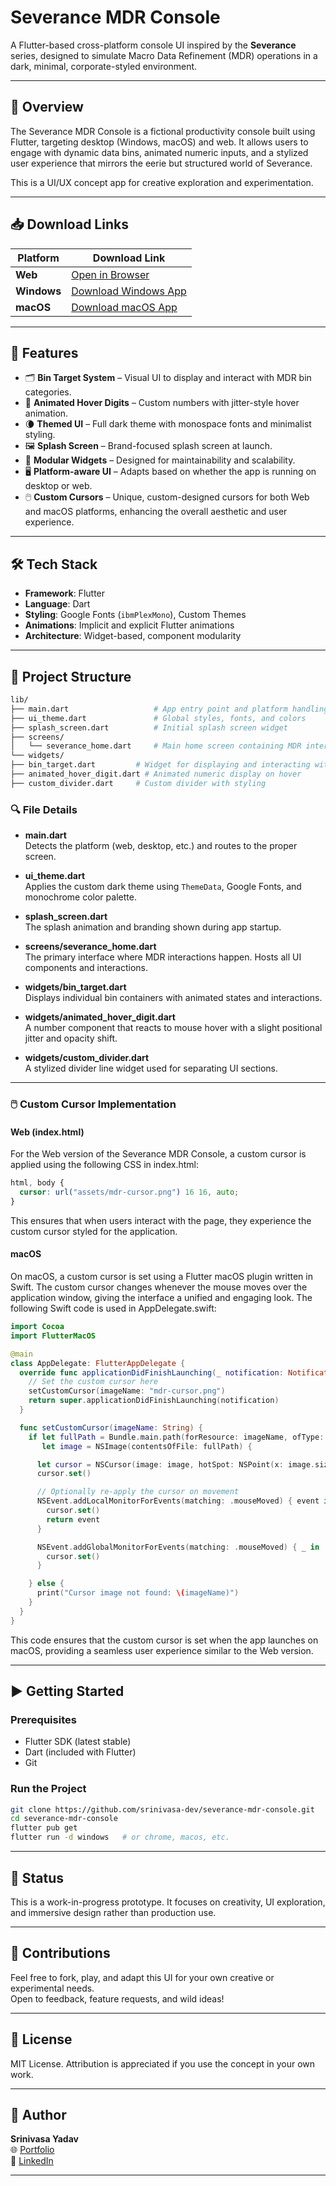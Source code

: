 # Severance MDR Console

A Flutter-based cross-platform console UI inspired by the **Severance** series, designed to simulate Macro Data Refinement (MDR) operations in a dark, minimal, corporate-styled environment.

---

## 🧠 Overview

The Severance MDR Console is a fictional productivity console built using Flutter, targeting desktop (Windows, macOS) and web. It allows users to engage with dynamic data bins, animated numeric inputs, and a stylized user experience that mirrors the eerie but structured world of Severance.

This is a UI/UX concept app for creative exploration and experimentation.

---

## 📥 Download Links

| Platform    | Download Link                                                  |
|-------------|----------------------------------------------------------------|
| **Web**     | [Open in Browser](https://mdrconsole.srinivasa.dev/)           |
| **Windows** | [Download Windows App]() |
| **macOS**   | [Download macOS App]()     |

---

## 🚀 Features

- 🗂️ **Bin Target System** – Visual UI to display and interact with MDR bin categories.
- 🔢 **Animated Hover Digits** – Custom numbers with jitter-style hover animation.
- 🌘 **Themed UI** – Full dark theme with monospace fonts and minimalist styling.
- 🖼️ **Splash Screen** – Brand-focused splash screen at launch.
- 🧩 **Modular Widgets** – Designed for maintainability and scalability.
- 🖥️ **Platform-aware UI** – Adapts based on whether the app is running on desktop or web.
- 🖱️ **Custom Cursors** – Unique, custom-designed cursors for both Web and macOS platforms, enhancing the overall aesthetic and user experience.

---

## 🛠️ Tech Stack

- **Framework**: Flutter
- **Language**: Dart
- **Styling**: Google Fonts (`ibmPlexMono`), Custom Themes
- **Animations**: Implicit and explicit Flutter animations
- **Architecture**: Widget-based, component modularity

---

## 📁 Project Structure
```bash
lib/
├── main.dart                   # App entry point and platform handling
├── ui_theme.dart               # Global styles, fonts, and colors
├── splash_screen.dart          # Initial splash screen widget
├── screens/
│   └── severance_home.dart     # Main home screen containing MDR interface
└── widgets/
├── bin_target.dart         # Widget for displaying and interacting with bin targets
├── animated_hover_digit.dart # Animated numeric display on hover
├── custom_divider.dart     # Custom divider with styling
```

### 🔍 File Details

- **main.dart**  
  Detects the platform (web, desktop, etc.) and routes to the proper screen.

- **ui_theme.dart**  
  Applies the custom dark theme using `ThemeData`, Google Fonts, and monochrome color palette.

- **splash_screen.dart**  
  The splash animation and branding shown during app startup.

- **screens/severance_home.dart**  
  The primary interface where MDR interactions happen. Hosts all UI components and interactions.

- **widgets/bin_target.dart**  
  Displays individual bin containers with animated states and interactions.

- **widgets/animated_hover_digit.dart**  
  A number component that reacts to mouse hover with a slight positional jitter and opacity shift.

- **widgets/custom_divider.dart**  
  A stylized divider line widget used for separating UI sections.

---

### 🖱️ Custom Cursor Implementation

#### Web (index.html)

For the Web version of the Severance MDR Console, a custom cursor is applied using the following CSS in index.html:
```css
html, body {
  cursor: url("assets/mdr-cursor.png") 16 16, auto;
}
```

This ensures that when users interact with the page, they experience the custom cursor styled for the application.

#### macOS

On macOS, a custom cursor is set using a Flutter macOS plugin written in Swift. The custom cursor changes whenever the mouse moves over the application window, giving the interface a unified and engaging look. The following Swift code is used in AppDelegate.swift:

```swift
import Cocoa
import FlutterMacOS

@main
class AppDelegate: FlutterAppDelegate {
  override func applicationDidFinishLaunching(_ notification: Notification) {
    // Set the custom cursor here
    setCustomCursor(imageName: "mdr-cursor.png")
    return super.applicationDidFinishLaunching(notification)
  }

  func setCustomCursor(imageName: String) {
    if let fullPath = Bundle.main.path(forResource: imageName, ofType: nil),
       let image = NSImage(contentsOfFile: fullPath) {

      let cursor = NSCursor(image: image, hotSpot: NSPoint(x: image.size.width / 2, y: image.size.height / 2))
      cursor.set()

      // Optionally re-apply the cursor on movement
      NSEvent.addLocalMonitorForEvents(matching: .mouseMoved) { event in
        cursor.set()
        return event
      }

      NSEvent.addGlobalMonitorForEvents(matching: .mouseMoved) { _ in
        cursor.set()
      }

    } else {
      print("Cursor image not found: \(imageName)")
    }
  }
}
```

This code ensures that the custom cursor is set when the app launches on macOS, providing a seamless user experience similar to the Web version.

---

## ▶️ Getting Started

### Prerequisites

- Flutter SDK (latest stable)
- Dart (included with Flutter)
- Git

### Run the Project

```bash
git clone https://github.com/srinivasa-dev/severance-mdr-console.git
cd severance-mdr-console
flutter pub get
flutter run -d windows   # or chrome, macos, etc.
```

---

## 🧪 Status

This is a work-in-progress prototype. It focuses on creativity, UI exploration, and immersive design rather than production use.

---

## 🤝 Contributions

Feel free to fork, play, and adapt this UI for your own creative or experimental needs.  
Open to feedback, feature requests, and wild ideas!

---

## 📄 License

MIT License. Attribution is appreciated if you use the concept in your own work.

---

## 👤 Author

**Srinivasa Yadav**  
🌐 [Portfolio](https://srinivasa.dev)  
💼 [LinkedIn](https://www.linkedin.com/in/srinivasa-yadav)

---